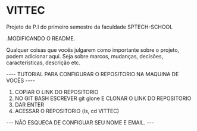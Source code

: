 # VITTEC
Projeto de P.I do primeiro semestre da faculdade SPTECH-SCHOOL

.MODIFICANDO O README. 

Qualquer coisas que vocês julgarem como importante sobre o projeto, podem adicionar aqui. Seja sobre marcos,
mudanças, decisões, caracteristicas, descrição etc.

---- TUTORIAL PARA CONFIGURAR O REPOSITORIO NA MAQUINA DE VOCÊS ----

1. COPIAR O LINK DO REPOSITORIO
2. NO GIT BASH ESCREVER git glone E CLONAR O LINK DO REPOSITORIO
3. DAR ENTER
4. ACESSAR O REPOSITORIO (ls, cd VITTEC)


--- NÃO ESQUECA DE CONFIGUAR SEU NOME E EMAIL. ---
